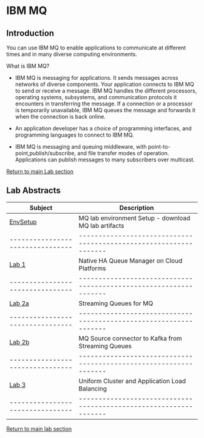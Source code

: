 # IBM MQ
## Introduction
You can use IBM MQ to enable applications to communicate at different times and in many diverse computing environments.

What is IBM MQ?

   - IBM MQ is messaging for applications. It sends messages across networks of diverse components. Your application connects to IBM MQ to send or receive a message. IBM MQ handles the different processors, operating systems, subsystems, and communication protocols it encounters in transferring the message. If a connection or a processor is temporarily unavailable, IBM MQ queues the message and forwards it when the connection is back online.

   - An application developer has a choice of programming interfaces, and programming languages to connect to IBM MQ.
   
   - IBM MQ is messaging and queuing middleware, with point-to-point,publish/subscribe, and file transfer modes of operation. Applications can publish messages to many subscribers over multicast.


[Return to main Lab section](../index.md#lab-section)


## Lab Abstracts

|  Subject                            | Description                                            |                                                               
|-----------------------------|------------------------------------------------------------------------------------------------------------| 
| [EnvSetup](Msg-Pre-lab/mqsetup/mq_setup_steps.md) | MQ lab environment Setup - download MQ lab artifacts                                         
|--------------------------------|-----------------------------------------------------------------|
| [Lab 1](Lab_1/Readme.md)       | Native HA Queue Manager on Cloud Platforms                      | 
|--------------------------------|-----------------------------------------------------------------|
| [Lab 2a](Lab_2a/Readme.md)       | Streaming Queues for MQ                       |                                       
|--------------------------------|-----------------------------------------------------------------|
| [Lab 2b](Lab_2b/Readme.md)       | MQ Source connector to Kafka from Streaming Queues                       |                                       
|--------------------------------|-----------------------------------------------------------------|
| [Lab 3](Lab_3/Readme.md)       | Uniform Cluster and Application Load Balancing          |                                     
|--------------------------------|-----------------------------------------------------------------|

[Return to main lab section](../index.md#lab-section)